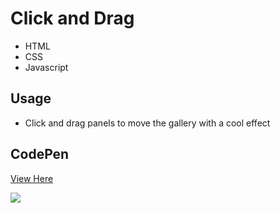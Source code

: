 # Click and Drag

- HTML
- CSS
- Javascript

## Usage

- Click and drag panels to move the gallery with a cool effect

## CodePen
<a href="https://codepen.io/amandahershey/pen/QWLGNYd">View Here</a>

<img src="https://drive.google.com/uc?id=1GTxowu5dbClGK-s9zUCs6bh36M58oXoj" />
